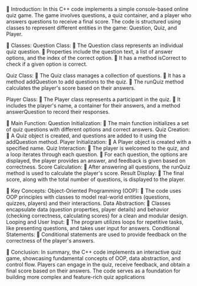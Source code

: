 	Introduction:
In this C++ code implements a simple console-based online quiz game. The game involves questions, a quiz container, and a player who answers questions to receive a final score. The code is structured using classes to represent different entities in the game: Question, Quiz, and Player.

	Classes:
Question Class:
	The Question class represents an individual quiz question.
	Properties include the question text, a list of answer options, and the index of the correct option.
	It has a method isCorrect to check if a given option is correct.

Quiz Class:
	The Quiz class manages a collection of questions.
	It has a method addQuestion to add questions to the quiz.
	The runQuiz method calculates the player's score based on their answers.

Player Class:
	The Player class represents a participant in the quiz.
	It includes the player's name, a container for their answers, and a method answerQuestion to record their responses.

	Main Function:
Question Initialization:
	The main function initializes a set of quiz questions with different options and correct answers.
Quiz Creation:
	A Quiz object is created, and questions are added to it using the addQuestion method.
Player Initialization:
	A Player object is created with a specified name.
Quiz Interaction:
	The player is welcomed to the quiz, and a loop iterates through each question.
	For each question, the options are displayed, the player provides an answer, and feedback is given based on correctness.
Score Calculation:
	After answering all questions, the runQuiz method is used to calculate the player's score.
Result Display:
	The final score, along with the total number of questions, is displayed to the player.

	Key Concepts:
Object-Oriented Programming (OOP):
	The code uses OOP principles with classes to model real-world entities (questions, quizzes, players) and their interactions.
Data Abstraction:
	Classes encapsulate data (question properties, player details) and behavior (checking correctness, calculating scores) for a clean and modular design.
Looping and User Input:
	The program utilizes loops for repetitive tasks, like presenting questions, and takes user input for answers.
Conditional Statements:
	Conditional statements are used to provide feedback on the correctness of the player's answers.

	Conclusion:
In summary, the C++ code implements an interactive quiz game, showcasing fundamental concepts of OOP, data abstraction, and control flow. Players can engage in the quiz, receive feedback, and obtain a final score based on their answers. The code serves as a foundation for building more complex and feature-rich quiz applications
